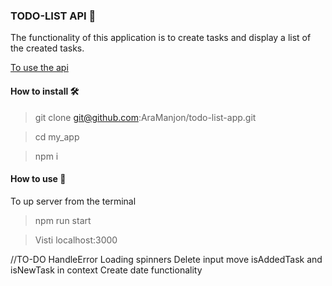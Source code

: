 ### TODO-LIST API 📝

The functionality of this application is to create tasks and display a list of the created tasks.

[To use the api](https://github.com/AraManjon/todo-list-api)

#### How to install 🛠

> git clone git@github.com:AraManjon/todo-list-app.git

> cd my_app

> npm i

#### How to use 💼

To up server from the terminal

> npm run start

> Visti localhost:3000 

//TO-DO
HandleError
Loading spinners
Delete input
move isAddedTask and isNewTask in context
Create date functionality